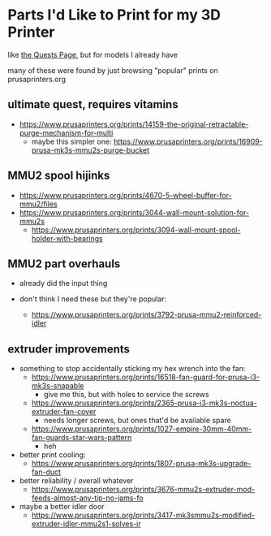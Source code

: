 # Parts I'd Like to Print for my 3D Printer

like [the Quests Page](1d4w1-vdk4w-058f7-jserp-knwpn), but for models I already have

many of these were found by just browsing "popular" prints on prusaprinters.org

## ultimate quest, requires vitamins

- https://www.prusaprinters.org/prints/14159-the-original-retractable-purge-mechanism-for-multi
  - maybe this simpler one: https://www.prusaprinters.org/prints/16909-prusa-mk3s-mmu2s-purge-bucket

## MMU2 spool hijinks

- https://www.prusaprinters.org/prints/4670-5-wheel-buffer-for-mmu2/files
- https://www.prusaprinters.org/prints/3044-wall-mount-solution-for-mmu2s
  - https://www.prusaprinters.org/prints/3094-wall-mount-spool-holder-with-bearings

## MMU2 part overhauls

- already did the input thing

- don't think I need these but they're popular:
  - https://www.prusaprinters.org/prints/3792-prusa-mmu2-reinforced-idler

## extruder improvements

- something to stop accidentally sticking my hex wrench into the fan:
  - https://www.prusaprinters.org/prints/16518-fan-guard-for-prusa-i3-mk3s-snapable
    - give me this, but with holes to service the screws
  - https://www.prusaprinters.org/prints/2365-prusa-i3-mk3s-noctua-extruder-fan-cover
    - needs longer screws, but ones that'd be available spare
  - https://www.prusaprinters.org/prints/1027-empire-30mm-40mm-fan-guards-star-wars-pattern
    - heh
- better print cooling:
  - https://www.prusaprinters.org/prints/1807-prusa-mk3s-upgrade-fan-duct
- better reliability / overall whatever
  - https://www.prusaprinters.org/prints/3676-mmu2s-extruder-mod-feeds-almost-any-tip-no-jams-fo
- maybe a better idler door
  - https://www.prusaprinters.org/prints/3417-mk3smmu2s-modified-extruder-idler-mmu2s1-solves-ir
